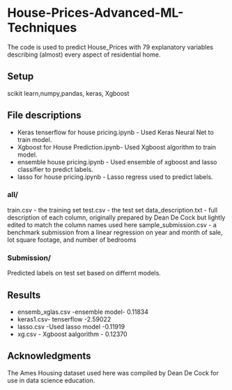 # House-Prices-Advanced-ML-Techniques 

The code is used to predict House_Prices with 79 explanatory variables describing (almost) every aspect of residential home. 
## Setup
scikit learn,numpy,pandas, keras, Xgboost

## File descriptions

* Keras tenserflow for house pricing.ipynb - Used Keras Neural Net to train model.
* Xgboost for House Prediction.ipynb- Used Xgboost algorithm to train model.
* ensemble house pricing.ipynb - Used ensemble of xgboost and lasso classifier to predict labels.
* lasso for house pricing.ipynb - Lasso regress used to predict labels.

### all/
train.csv - the training set
test.csv - the test set
data_description.txt - full description of each column, originally prepared by Dean De Cock but lightly edited to match the column names used here
sample_submission.csv - a benchmark submission from a linear regression on year and month of sale, lot square footage, and number of bedrooms

### Submission/
Predicted labels on test set based on differnt models.

## Results

* ensemb_xglas.csv -ensemble model- 0.11834
* keras1.csv- tenserflow -2.59022
* lasso.csv -Used lasso model -0.11919
* xg.csv - Xgboost aalgorithm - 0.12370

## Acknowledgments

The Ames Housing dataset used here was compiled by Dean De Cock for use in data science education.
